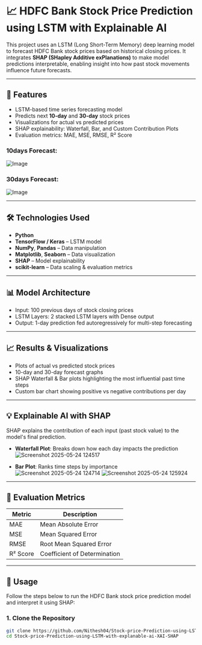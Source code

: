 # 📈 HDFC Bank Stock Price Prediction using LSTM with Explainable AI

This project uses an LSTM (Long Short-Term Memory) deep learning model to forecast HDFC Bank stock prices based on historical closing prices. It integrates **SHAP (SHapley Additive exPlanations)** to make model predictions interpretable, enabling insight into how past stock movements influence future forecasts.

---

## 🚀 Features

- LSTM-based time series forecasting model
- Predicts next **10-day** and **30-day** stock prices
- Visualizations for actual vs predicted prices
- SHAP explainability: Waterfall, Bar, and Custom Contribution Plots
- Evaluation metrics: MAE, MSE, RMSE, R² Score

### 10days Forecast: 
![Image](https://github.com/user-attachments/assets/14e8cdf9-3bf7-4093-9eaa-6809c973ecfe)

### 30days Forecast:
![Image](https://github.com/user-attachments/assets/bd06f0f1-a06e-4f67-b4f9-edb0d2ec368a)

---

## 🛠️ Technologies Used

- **Python**
- **TensorFlow / Keras** – LSTM model
- **NumPy**, **Pandas** – Data manipulation
- **Matplotlib**, **Seaborn** – Data visualization
- **SHAP** – Model explainability
- **scikit-learn** – Data scaling & evaluation metrics

---

## 📊 Model Architecture

- Input: 100 previous days of stock closing prices
- LSTM Layers: 2 stacked LSTM layers with Dense output
- Output: 1-day prediction fed autoregressively for multi-step forecasting

---

## 📈 Results & Visualizations

- Plots of actual vs predicted stock prices
- 10-day and 30-day forecast graphs
- SHAP Waterfall & Bar plots highlighting the most influential past time steps
- Custom bar chart showing positive vs negative contributions per day

---

## 💡 Explainable AI with SHAP

SHAP explains the contribution of each input (past stock value) to the model's final prediction.

- **Waterfall Plot**: Breaks down how each day impacts the prediction
![Screenshot 2025-05-24 124517](https://github.com/user-attachments/assets/0b9c8d3c-4633-4a2e-992d-433cb5a8eddf)

- **Bar Plot**: Ranks time steps by importance
![Screenshot 2025-05-24 124714](https://github.com/user-attachments/assets/5e39a967-53df-4e41-9e46-240d7c089cb3)
![Screenshot 2025-05-24 125924](https://github.com/user-attachments/assets/b28883db-d95c-45b7-b44e-27a304791d37)


---

## 🧪 Evaluation Metrics

| Metric     | Description                          |
|------------|--------------------------------------|
| MAE        | Mean Absolute Error                  |
| MSE        | Mean Squared Error                   |
| RMSE       | Root Mean Squared Error              |
| R² Score   | Coefficient of Determination         |

---

## 🔧 Usage

Follow the steps below to run the HDFC Bank stock price prediction model and interpret it using SHAP:

### 1. Clone the Repository

```bash
git clone https://github.com/Nithesh04/Stock-price-Prediction-using-LSTM-with-explanable-ai-XAI-SHAP.git
cd Stock-price-Prediction-using-LSTM-with-explanable-ai-XAI-SHAP
